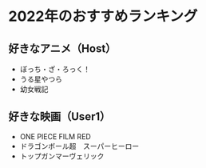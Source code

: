 # 2022年のおすすめランキング


## 好きなアニメ（Host）
- ぼっち・ざ・ろっく！
- うる星やつら
- 幼女戦記


## 好きな映画（User1）

- ONE PIECE FILM RED
- ドラゴンボール超　スーパーヒーロー
- トップガンマーヴェリック



